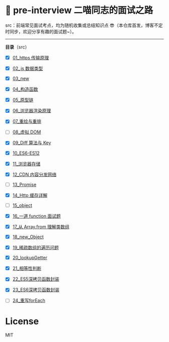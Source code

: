 # :blossom: pre-interview 二喵同志的面试之路

src：前端常见面试考点，均为随机收集或总结知识点 😎（本仓库首发，博客不定时同步，欢迎分享有趣的面试题~）。

---

**目录**（src）

- [x] [01_https 传输原理](https://github.com/yesmore/pre-interview/blob/main/src/01_https%E4%BC%A0%E8%BE%93%E5%8E%9F%E7%90%86.md)
- [x] [02_js 数据类型](https://github.com/yesmore/pre-interview/blob/main/sc/02_js%E6%95%B0%E6%8D%AE%E7%B1%BB%E5%9E%8B.md)
- [x] [03_new](https://github.com/yesmore/pre-interview/blob/main/src/03_new.md)
- [x] [04\_构造函数](https://github.com/yesmore/pre-interview/blob/main/src/04_%E6%9E%84%E9%80%A0%E5%87%BD%E6%95%B0.md)
- [x] [05\_原型链](https://github.com/yesmore/pre-interview/blob/main/src/05_%E5%8E%9F%E5%9E%8B%E9%93%BE.md)
- [x] [06\_浏览器渲染原理](https://github.com/yesmore/pre-interview/blob/main/src/06_%E6%B5%8F%E8%A7%88%E5%99%A8%E6%B8%B2%E6%9F%93%E5%8E%9F%E7%90%86.md)
- [x] [07\_重绘与重排](https://github.com/yesmore/pre-interview/blob/main/src/07_%E9%87%8D%E7%BB%98%E4%B8%8E%E9%87%8D%E6%8E%92.md)
- [ ] [08\_虚拟 DOM](https://github.com/yesmore/pre-interview/blob/main/src/08_%E8%99%9A%E6%8B%9FDOM.md)
- [x] [09_Diff 算法与 Key](https://github.com/yesmore/pre-interview/blob/main/src/09_Diff%E7%AE%97%E6%B3%95%E4%B8%8EKey.md)
- [x] [10_ES6-ES12](https://github.com/yesmore/pre-interview/blob/main/src/10_ES6-ES12.md)
- [x] [11\_浏览器存储](https://github.com/yesmore/pre-interview/blob/main/src/11_%E6%B5%8F%E8%A7%88%E5%99%A8%E5%AD%98%E5%82%A8.md)
- [x] [12_CDN 内容分发网络](https://github.com/yesmore/pre-interview/blob/main/src/12_CDN%E5%86%85%E5%AE%B9%E5%88%86%E5%8F%91%E7%BD%91%E7%BB%9C.md)
- [ ] [13_Promise](https://github.com/yesmore/pre-interview/blob/main/src/13_Promise.md)
- [x] [14_Http 缓存详解](https://github.com/yesmore/pre-interview/blob/main/src/14_Http%E7%BC%93%E5%AD%98%E8%AF%A6%E8%A7%A3.md)
- [ ] [15_object](https://github.com/yesmore/pre-interview/blob/main/src/15_object.md)
- [x] [16\_一道 function 面试题](https://github.com/yesmore/pre-interview/blob/main/src/16_%E4%B8%80%E9%81%93function%E9%9D%A2%E8%AF%95%E9%A2%98.md)
- [x] [17\_从 Array.from 理解类数组](https://github.com/yesmore/pre-interview/blob/main/src/17_%E4%BB%8EArray.from%E7%90%86%E8%A7%A3%E7%B1%BB%E6%95%B0%E7%BB%84.md)
- [x] [18_new_Object](https://github.com/yesmore/pre-interview/blob/main/src/18_new%20Object().md)
- [x] [19_稀疏数组的遍历问题](https://github.com/yesmore/pre-interview/blob/main/src/)
- [x] [20_lookupGetter](https://github.com/yesmore/pre-interview/blob/main/src/20_lookupGetter)
- [x] [21_相等性判断](https://github.com/yesmore/pre-interview/blob/main/src/21_%E7%9B%B8%E7%AD%89%E6%80%A7%E5%88%A4%E6%96%AD.md)
- [x] [22_ES5深拷贝函数封装](https://github.com/yesmore/pre-interview/blob/main/src/22_ES5%E6%B7%B1%E6%8B%B7%E8%B4%9D%E5%87%BD%E6%95%B0%E5%B0%81%E8%A3%85.md)
- [x] [23_ES6深拷贝函数封装](https://github.com/yesmore/pre-interview/blob/main/src/23_ES6%E6%B7%B1%E6%8B%B7%E8%B4%9D%E5%87%BD%E6%95%B0%E5%B0%81%E8%A3%85.md)
- [ ] [24_重写forEach](https://github.com/yesmore/pre-interview/blob/main/src/)



# License

MIT



